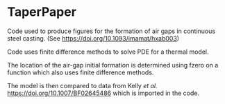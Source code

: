# TaperPaper

Code used to produce figures for the formation of air gaps in continuous steel casting. (See https://doi.org/10.1093/imamat/hxab003)

Code uses finite difference methods to solve PDE for a thermal model. 

The location of the air-gap initial formation is determined using fzero on a function which also uses finite difference methods.

The model is then compared to data from Kelly <i> et al. </i> https://doi.org/10.1007/BF02645486 which is imported in the code.
